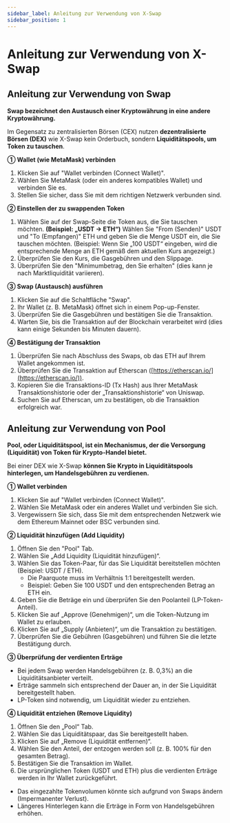 ```yaml
---
sidebar_label: Anleitung zur Verwendung von X-Swap
sidebar_position: 1
---
```


# Anleitung zur Verwendung von X-Swap

## Anleitung zur Verwendung von Swap

**Swap bezeichnet den Austausch einer Kryptowährung in eine andere Kryptowährung.**

Im Gegensatz zu zentralisierten Börsen (CEX) nutzen **dezentralisierte Börsen (DEX)** wie X-Swap kein Orderbuch, sondern **Liquiditätspools, um Token zu tauschen**.

**① Wallet (wie MetaMask) verbinden**

1. Klicken Sie auf "Wallet verbinden (Connect Wallet)".
2. Wählen Sie MetaMask (oder ein anderes kompatibles Wallet) und verbinden Sie es.
3. Stellen Sie sicher, dass Sie mit dem richtigen Netzwerk verbunden sind.

**② Einstellen der zu swappenden Token**

1. Wählen Sie auf der Swap-Seite die Token aus, die Sie tauschen möchten.
**(Beispiel: „USDT → ETH“)**
Wählen Sie "From (Senden)" USDT und "To (Empfangen)" ETH und geben Sie die Menge USDT ein, die Sie tauschen möchten.
(Beispiel: Wenn Sie „100 USDT“ eingeben, wird die entsprechende Menge an ETH gemäß dem aktuellen Kurs angezeigt.)
2. Überprüfen Sie den Kurs, die Gasgebühren und den Slippage.
3. Überprüfen Sie den "Minimumbetrag, den Sie erhalten" (dies kann je nach Marktliquidität variieren).

**③ Swap (Austausch) ausführen**

1. Klicken Sie auf die Schaltfläche "Swap".
2. Ihr Wallet (z. B. MetaMask) öffnet sich in einem Pop-up-Fenster.
3. Überprüfen Sie die Gasgebühren und bestätigen Sie die Transaktion.
4. Warten Sie, bis die Transaktion auf der Blockchain verarbeitet wird (dies kann einige Sekunden bis Minuten dauern).

**④ Bestätigung der Transaktion**

1. Überprüfen Sie nach Abschluss des Swaps, ob das ETH auf Ihrem Wallet angekommen ist.
2. Überprüfen Sie die Transaktion auf Etherscan ([https://etherscan.io/](https://etherscan.io/)).
3. Kopieren Sie die Transaktions-ID (Tx Hash) aus Ihrer MetaMask Transaktionshistorie oder der „Transaktionshistorie“ von Uniswap.
4. Suchen Sie auf Etherscan, um zu bestätigen, ob die Transaktion erfolgreich war.

## Anleitung zur Verwendung von Pool

**Pool, oder Liquiditätspool, ist ein Mechanismus, der die Versorgung (Liquidität) von Token für Krypto-Handel bietet.**

Bei einer DEX wie X-Swap **können Sie Krypto in Liquiditätspools hinterlegen, um Handelsgebühren zu verdienen.**

**① Wallet verbinden**

1. Klicken Sie auf "Wallet verbinden (Connect Wallet)".
2. Wählen Sie MetaMask oder ein anderes Wallet und verbinden Sie sich.
3. Vergewissern Sie sich, dass Sie mit dem entsprechenden Netzwerk wie dem Ethereum Mainnet oder BSC verbunden sind.

**② Liquidität hinzufügen (Add Liquidity)**

1. Öffnen Sie den "Pool" Tab.
2. Wählen Sie „Add Liquidity (Liquidität hinzufügen)“.
3. Wählen Sie das Token-Paar, für das Sie Liquidität bereitstellen möchten (Beispiel: USDT / ETH).
   - Die Paarquote muss im Verhältnis 1:1 bereitgestellt werden.
   - Beispiel: Geben Sie 100 USDT und den entsprechenden Betrag an ETH ein.
4. Geben Sie die Beträge ein und überprüfen Sie den Poolanteil (LP-Token-Anteil).
5. Klicken Sie auf „Approve (Genehmigen)“, um die Token-Nutzung im Wallet zu erlauben.
6. Klicken Sie auf „Supply (Anbieten)“, um die Transaktion zu bestätigen.
7. Überprüfen Sie die Gebühren (Gasgebühren) und führen Sie die letzte Bestätigung durch.

**③ Überprüfung der verdienten Erträge**

- Bei jedem Swap werden Handelsgebühren (z. B. 0,3%) an die Liquiditätsanbieter verteilt.
- Erträge sammeln sich entsprechend der Dauer an, in der Sie Liquidität bereitgestellt haben.
- LP-Token sind notwendig, um Liquidität wieder zu entziehen.

**④ Liquidität entziehen (Remove Liquidity)**

1. Öffnen Sie den „Pool“ Tab.
2. Wählen Sie das Liquiditätspaar, das Sie bereitgestellt haben.
3. Klicken Sie auf „Remove (Liquidität entfernen)“.
4. Wählen Sie den Anteil, der entzogen werden soll (z. B. 100% für den gesamten Betrag).
5. Bestätigen Sie die Transaktion im Wallet.
6. Die ursprünglichen Token (USDT und ETH) plus die verdienten Erträge werden in Ihr Wallet zurückgeführt.

- Das eingezahlte Tokenvolumen könnte sich aufgrund von Swaps ändern (Impermanenter Verlust).
- Längeres Hinterlegen kann die Erträge in Form von Handelsgebühren erhöhen.